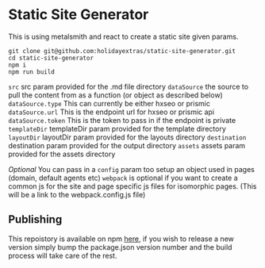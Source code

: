# Static Site Generator

This is using metalsmith and react to create a static site given params.

```
git clone git@github.com:holidayextras/static-site-generator.git
cd static-site-generator
npm i
npm run build
```

`src` src param provided for the .md file directory
`dataSource` the source to pull the content from as a function (or object as described below)
`dataSource.type` This can currently be either hxseo or prismic
`dataSource.url` This is the endpoint url for hxseo or prismic api
`dataSource.token` This is the token to pass in if the endpoint is private
`templateDir` templateDir param provided for the template directory
`layoutDir` layoutDir param provided for the layouts directory
`destination` destination param provided for the output directory
`assets` assets param provided for the assets directory

*Optional*
You can pass in a `config` param too setup an object used in pages (domain, default agents etc)
`webpack` is optional if you want to create a common js for the site and page specific js files for isomorphic pages. (This will be a link to the webpack.config.js file)

## Publishing
This repoistory is available on npm [here](https://www.npmjs.com/package/@holidayextras/static-site-generator), if you wish to release a new version simply bump the package.json version number and the build process will take care of the rest.


